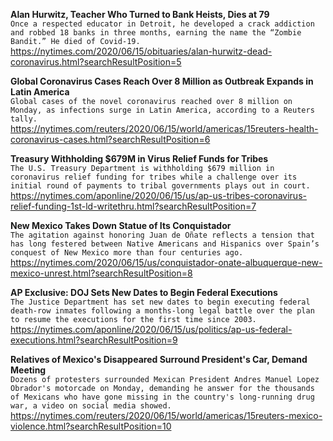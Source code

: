 **Alan Hurwitz, Teacher Who Turned to Bank Heists, Dies at 79**\
`Once a respected educator in Detroit, he developed a crack addiction and robbed 18 banks in three months, earning the name the “Zombie Bandit.” He died of Covid-19.`\
https://nytimes.com/2020/06/15/obituaries/alan-hurwitz-dead-coronavirus.html?searchResultPosition=5

**Global Coronavirus Cases Reach Over 8 Million as Outbreak Expands in Latin America**\
`Global cases of the novel coronavirus reached over 8 million on Monday, as infections surge in Latin America, according to a Reuters tally.`\
https://nytimes.com/reuters/2020/06/15/world/americas/15reuters-health-coronavirus-cases.html?searchResultPosition=6

**Treasury Withholding $679M in Virus Relief Funds for Tribes**\
`The U.S. Treasury Department is withholding $679 million in coronavirus relief funding for tribes while a challenge over its initial round of payments to tribal governments plays out in court.`\
https://nytimes.com/aponline/2020/06/15/us/ap-us-tribes-coronavirus-relief-funding-1st-ld-writethru.html?searchResultPosition=7

**New Mexico Takes Down Statue of Its Conquistador**\
`The agitation against honoring Juan de Oñate reflects a tension that has long festered between Native Americans and Hispanics over Spain’s conquest of New Mexico more than four centuries ago.`\
https://nytimes.com/2020/06/15/us/conquistador-onate-albuquerque-new-mexico-unrest.html?searchResultPosition=8

**AP Exclusive: DOJ Sets New Dates to Begin Federal Executions**\
`The Justice Department has set new dates to begin executing federal death-row inmates following a months-long legal battle over the plan to resume the executions for the first time since 2003. `\
https://nytimes.com/aponline/2020/06/15/us/politics/ap-us-federal-executions.html?searchResultPosition=9

**Relatives of Mexico's Disappeared Surround President's Car, Demand Meeting**\
`Dozens of protesters surrounded Mexican President Andres Manuel Lopez Obrador's motorcade on Monday, demanding he answer for the thousands of Mexicans who have gone missing in the country's long-running drug war, a video on social media showed.`\
https://nytimes.com/reuters/2020/06/15/world/americas/15reuters-mexico-violence.html?searchResultPosition=10

